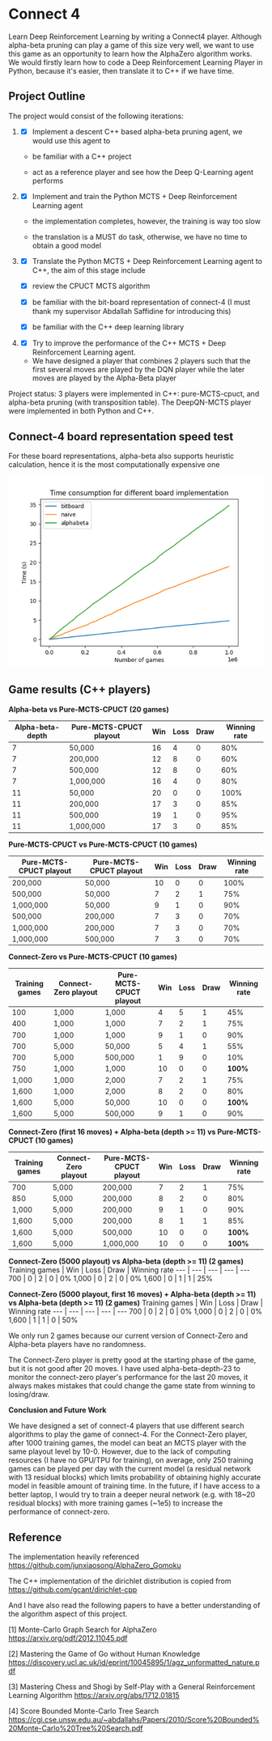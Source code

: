 # Connect 4
Learn Deep Reinforcement Learning by writing a Connect4 player. Although alpha-beta pruning can play a game of this size very well, 
we want to use this game as an opportunity to learn how the AlphaZero algorithm works. We would firstly learn how to code a Deep Reinforcement Learning Player in Python, because it's easier, then translate it to C++ if we have time.

## Project Outline
The project would consist of the following iterations:

1. - [x] Implement a descent C++ based alpha-beta pruning agent, we would use this agent to 

    * be familiar with a C++ project

    * act as a reference player and see how the Deep Q-Learning agent performs 

2. - [x] Implement and train the Python MCTS + Deep Reinforcement Learning agent

    * the implementation completes, however, the training is way too slow

    * the translation is a MUST do task, otherwise, we have no time to obtain a good model
    
3. - [x] Translate the Python MCTS + Deep Reinforcement Learning agent to C++, the aim of this stage include

    * [x] review the CPUCT MCTS algorithm
    
    * [x] be familiar with the bit-board representation of connect-4 (I must thank my supervisor Abdallah Saffidine for introducing this)

    * [x] be familiar with the C++ deep learning library

4. - [x] Try to improve the performance of the C++ MCTS + Deep Reinforcement Learning agent.
    
    * We have designed a player that combines 2 players such that the first several moves are played by the DQN player while the later moves are
    played by the Alpha-Beta player 

Project status: 3 players were implemented in C++: pure-MCTS-cpuct, and alpha-beta pruning (with transposition table). The DeepQN-MCTS player
were implemented in both Python and C++.

## Connect-4 board representation speed test

For these board representations, alpha-beta also supports heuristic calculation, hence it is the most computationally expensive one

![alt text](https://github.com/hharryyf/Connect4/blob/main/images/board_time.png)

## Game results (C++ players)

**Alpha-beta vs Pure-MCTS-CPUCT (20 games)** 

Alpha-beta-depth | Pure-MCTS-CPUCT playout | Win | Loss | Draw | Winning rate
--- | --- | --- | --- | --- | ---
7 | 50,000 | 16 | 4 | 0 | 80%
7 | 200,000 | 12 | 8 | 0 | 60%
7 | 500,000 | 12 | 8 | 0 | 60%
7 | 1,000,000 | 16 | 4 | 0 | 80%
11 | 50,000 | 20 | 0 | 0 | 100%
11 | 200,000 | 17 | 3 | 0 | 85%
11 | 500,000 | 19 | 1 | 0 | 95%
11 | 1,000,000 | 17 | 3 | 0 | 85%

**Pure-MCTS-CPUCT vs Pure-MCTS-CPUCT (10 games)**

Pure-MCTS-CPUCT playout | Pure-MCTS-CPUCT playout | Win | Loss | Draw | Winning rate
--- | --- | --- | --- | --- | ---
200,000 | 50,000 | 10 | 0 | 0 | 100%
500,000| 50,000 | 7 | 2 | 1 | 75%
1,000,000| 50,000 | 9 | 1 | 0 | 90%
500,000 | 200,000 | 7 | 3 | 0 | 70%
1,000,000 | 200,000 | 7 | 3 | 0 | 70%
1,000,000 | 500,000 | 7 | 3 | 0 | 70%

**Connect-Zero vs Pure-MCTS-CPUCT (10 games)**

Training games | Connect-Zero playout | Pure-MCTS-CPUCT playout | Win | Loss | Draw | Winning rate
--- | --- | --- | --- | --- | --- | ---
100 | 1,000 | 1,000 | 4 | 5 | 1 | 45%
400 | 1,000 | 1,000 | 7 | 2 | 1 | 75%
700 | 1,000 | 1,000 | 9 | 1 | 0 | 90%
700 | 5,000 | 50,000 | 5 | 4 | 1 | 55%
700 | 5,000  | 500,000 | 1 | 9 | 0 | 10%
750 | 1,000 | 1,000 | 10 | 0 | 0 | **100%**
1,000 | 1,000 | 2,000 | 7 | 2 | 1 | 75% 
1,600 | 1,000 | 2,000 | 8 | 2 | 0 | 80%  
1,600 | 5,000 | 50,000 | 10 | 0 | 0 | **100%**
1,600 | 5,000 | 500,000 | 9 | 1 | 0 | 90%   

**Connect-Zero (first 16 moves) + Alpha-beta (depth >= 11) vs Pure-MCTS-CPUCT (10 games)**

Training games | Connect-Zero playout | Pure-MCTS-CPUCT playout | Win | Loss | Draw | Winning rate
--- | --- | --- | --- | --- | --- | ---
700 | 5,000 | 200,000 | 7 | 2 | 1 | 75%
850 | 5,000 | 200,000 | 8 | 2 | 0 | 80%
1,000 | 5,000 | 200,000 | 9 | 1 | 0 | 90%
1,600 | 5,000 | 200,000 | 8 | 1 | 1 | 85%
1,600 | 5,000 | 500,000 | 10 | 0 | 0 | **100%**
1,600 | 5,000 | 1,000,000 | 10 | 0 | 0 | **100%**

**Connect-Zero (5000 playout) vs Alpha-beta (depth >= 11) (2 games)**
Training games | Win | Loss | Draw | Winning rate
--- | --- | --- | --- | ---
700 | 0 | 2 | 0 | 0%
1,000 | 0 | 2 | 0 | 0%
1,600 | 0 | 1 | 1 | 25%

**Connect-Zero (5000 playout, first 16 moves) + Alpha-beta (depth >= 11) vs Alpha-beta (depth >= 11) (2 games)**
Training games | Win | Loss | Draw | Winning rate
--- | --- | --- | --- | ---
700 | 0 | 2 | 0 | 0%
1,000 | 0 | 2 | 0 | 0%
1,600 | 1 | 1 | 0 | 50%

We only run 2 games because our current version of Connect-Zero and Alpha-beta players have no randomness. 


The Connect-Zero player is pretty good at the starting phase of the game, but it is not good after 20 moves. I have used alpha-beta-depth-23 to monitor the connect-zero player's performance for the last 20 moves, it always makes mistakes that could change the game state from winning to losing/draw. 

**Conclusion and Future Work**

We have designed a set of connect-4 players that use different search algorithms to play the game of connect-4. For the Connect-Zero player, after
1000 training games, the model can beat an MCTS player with the same playout level by 10-0. However, due to the lack of computing resources (I have
no GPU/TPU for training), on average, only 250 training games can be played per day with the current model (a residual network with 13 residual blocks) which limits probability of obtaining highly accurate model in feasible amount of training time. In the future, if I have access to a better laptop, I would try to train a deeper neural network (e.g. with 18~20 residual blocks) with more training games (~1e5) to increase the performance of connect-zero.

## Reference
The implementation heavily referenced https://github.com/junxiaosong/AlphaZero_Gomoku

The C++ implementation of the dirichlet distribution is copied from https://github.com/gcant/dirichlet-cpp

And I have also read the following papers to have a better understanding of the algorithm aspect of this project.

[1] Monte-Carlo Graph Search for AlphaZero https://arxiv.org/pdf/2012.11045.pdf

[2] Mastering the Game of Go without Human Knowledge https://discovery.ucl.ac.uk/id/eprint/10045895/1/agz_unformatted_nature.pdf

[3] Mastering Chess and Shogi by Self-Play with a General Reinforcement Learning Algorithm https://arxiv.org/abs/1712.01815

[4] Score Bounded Monte-Carlo Tree Search https://cgi.cse.unsw.edu.au/~abdallahs/Papers/2010/Score%20Bounded%20Monte-Carlo%20Tree%20Search.pdf
